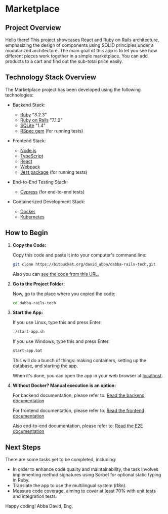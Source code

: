 # Marketplace

## Project Overview

Hello there! This project showcases React and Ruby on Rails architecture, emphasizing the design of components using SOLID principles under a modularized architecture. The main goal of this app is to let you see how different pieces work together in a simple marketplace. You can add products to a cart and find out the sub-total price easily.

## Technology Stack Overview

The Marketplace project has been developed using the following technologies:

  - Backend Stack:
    - [Ruby](https://www.ruby-lang.org/) "3.2.3"
    - [Ruby on Rails](https://rubyonrails.org/) "7.1.2"
    - [SQLite](https://www.sqlite.org/) "1.4"
    - [RSpec gem](https://rspec.info/) (for running tests)

  - Frontend Stack:
    - [Node.js](https://nodejs.org/)
    - [TypeScript](https://www.typescriptlang.org/)
    - [React](https://react.dev/)
    - [Webpack](https://webpack.js.org/)
    - [Jest package](https://jestjs.io/) (for running tests)

  - End-to-End Testing Stack:
    - [Cypress](https://www.cypress.io/) (for end-to-end tests)

  - Containerized Development Stack:
    - [Docker](https://www.docker.com/)
    - [Kubernetes](https://kubernetes.io/)

## How to Begin

1. **Copy the Code:**

    Copy this code and paste it into your computer's command line:

    ```bash
    git clone https://bitbucket.org/david_abba/dabba-rails-tech.git
    ```

    Also you can [see the code from this URL.](https://bitbucket.org/david_abba/dabba-rails-tech/src/master/)

2. **Go to the Project Folder:**

    Now, go to the place where you copied the code:

    ```bash
    cd dabba-rails-tech
    ```

3. **Start the App:**

    If you use Linux, type this and press Enter:

      ```bash
      ./start-app.sh
      ```

    If you use Windows, type this and press Enter:

      ```bash
      start-app.bat
      ```

    This will do a bunch of things: making containers, setting up the database, and starting the app. 

    When it's done, you can open the app in your web browser at [localhost](http://localhost:8080).

4. **Without Docker? Manual execution is an option:**

    For backend documentation, please refer to: [Read the backend documentation](backend/README.md)

    For frontend documentation, please refer to: [Read the frontend documentation](frontend/README.md)

    Also end-to-end documentation, please refer to: [Read the E2E documentation](e2e/README.md)

## Next Steps

There are some tasks yet to be completed, including:

- In order to enhance code quality and maintainability, the task involves implementing method signatures using Sorbet for optional static typing in Ruby.
- Translate the app to use the multilingual system (i18n).
- Measure code coverage, aiming to cover at least 70% with unit tests and integration tests.

Happy coding!
Abba David, Eng.